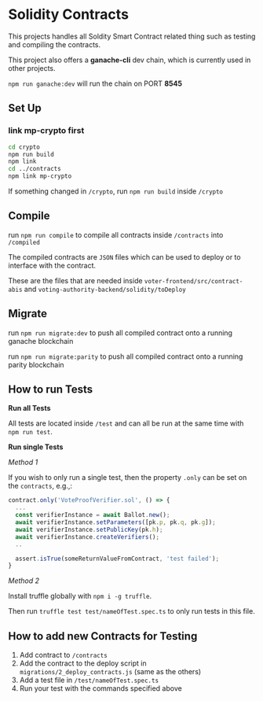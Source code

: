 # Solidity Contracts

This projects handles all Soldity Smart Contract related thing such as testing and compiling the contracts.

This project also offers a **ganache-cli** dev chain, which is currently used in other projects.

`npm run ganache:dev` will run the chain on PORT **8545**

## Set Up

### link mp-crypto first

```bash
cd crypto
npm run build
npm link
cd ../contracts
npm link mp-crypto
```

If something changed in `/crypto`, run `npm run build` inside `/crypto`

## Compile

run `npm run compile` to compile all contracts inside `/contracts` into `/compiled`

The compiled contracts are `JSON` files which can be used to deploy or to interface with the contract.

These are the files that are needed inside `voter-frontend/src/contract-abis` and `voting-authority-backend/solidity/toDeploy`

## Migrate

run `npm run migrate:dev` to push all compiled contract onto a running ganache blockchain

run `npm run migrate:parity` to push all compiled contract onto a running parity blockchain

## How to run Tests

**Run all Tests**

All tests are located inside `/test` and can all be run at the same time with `npm run test`.

**Run single Tests**

_Method 1_

If you wish to only run a single test, then the property `.only` can be set on the `contracts`, e.g.,:

```javascript
contract.only('VoteProofVerifier.sol', () => {
  ...
  const verifierInstance = await Ballot.new();
  await verifierInstance.setParameters([pk.p, pk.q, pk.g]);
  await verifierInstance.setPublicKey(pk.h);
  await verifierInstance.createVerifiers();
  ..

  assert.isTrue(someReturnValueFromContract, 'test failed');
}

```

_Method 2_

Install truffle globally with `npm i -g truffle`.

Then run `truffle test test/nameOfTest.spec.ts` to only run tests in this file.

## How to add new Contracts for Testing

1. Add contract to `/contracts`
2. Add the contract to the deploy script in `migrations/2_deploy_contracts.js` (same as the others)
3. Add a test file in `/test/nameOfTest.spec.ts`
4. Run your test with the commands specified above
